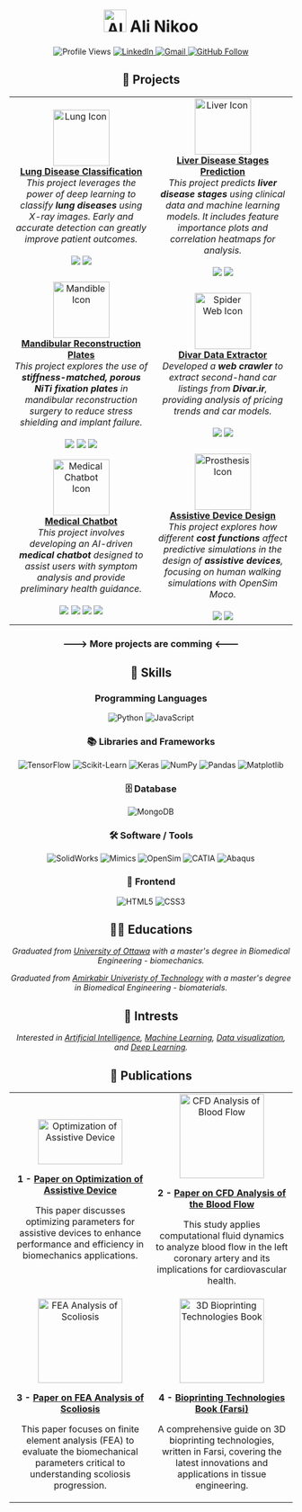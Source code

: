 <div align="center">

# **<img src="https://img.icons8.com/?size=100&id=xXaeGQn5sAFy&format=png&color=000000" alt="Ali" width="40" height="40"/> Ali Nikoo**

  <img src="https://komarev.com/ghpvc/?username=AliNikoo73&color=blue" alt="Profile Views"/>
  <a href="https://www.linkedin.com/in/alinik031">
    <img src="https://img.shields.io/badge/LinkedIn-0077B5?style=for-the-badge&logo=linkedin&logoColor=white" alt="LinkedIn"/>
  </a>
  <a href="mailto:a.nikoo90@gmail.com">
    <img src="https://img.shields.io/badge/Gmail-D14836?style=for-the-badge&logo=gmail&logoColor=white" alt="Gmail"/>
  </a>
  <a href="https://github.com/AliNikoo73">
    <img src="https://img.shields.io/github/followers/AliNikoo73?label=Follow&style=social" alt="GitHub Follow"/>
  </a>
</div>

<div align="center">

## 🚀 Projects

  <table>
    <tr>
      <td align="center" width="300">
        <img src="https://img.icons8.com/?size=100&id=9568&format=png&color=035CD7" alt="Lung Icon" width="100" height="100"/><br>
        <b><a href="https://github.com/AliNikoo73/Lung-Disease-Classification">Lung Disease Classification</a></b><br>
        <i>This project leverages the power of deep learning to classify <b>lung diseases</b> using X-ray images. Early and accurate detection can greatly improve patient outcomes.</i><br><br>
        <img src="https://img.shields.io/badge/-TensorFlow-FF6F00?style=for-the-badge&logo=tensorflow&logoColor=white"/>
        <img src="https://img.shields.io/badge/Python-3776AB?style=for-the-badge&logo=python&logoColor=white"/>
      </td>
      <td align="center" width="300">
        <img src="https://img.icons8.com/?size=100&id=20604&format=png&color=035CD7" alt="Liver Icon" width="100" height="100"/><br>
        <b><a href="https://github.com/AliNikoo73/Liver-Disease-Stage-Classification">Liver Disease Stages Prediction</a></b><br>
        <i>This project predicts <b>liver disease stages</b> using clinical data and machine learning models. It includes feature importance plots and correlation heatmaps for analysis.</i><br><br>
        <img src="https://img.shields.io/badge/Machine%20Learning-Scikit--learn-blue?style=for-the-badge&logo=scikit-learn"/>
        <img src="https://img.shields.io/badge/Python-3776AB?style=for-the-badge&logo=python&logoColor=white"/>
      </td>
      <tr>
      <td align="center" width="300">
        <img src="https://img.icons8.com/?size=100&id=pEh37L99VXjp&format=png&color=035CD7" alt="Mandible Icon" width="100" height="100"/><br>
        <b><a href="https://github.com/AliNikoo73/Mandibular-Reconstruction-Plate">Mandibular Reconstruction Plates</a></b><br>
        <i>This project explores the use of <b>stiffness-matched, porous NiTi fixation plates</b> in mandibular reconstruction surgery to reduce stress shielding and implant failure.</i><br><br>
        <img src="https://img.shields.io/badge/Finite%20Element%20Analysis-Abaqus-003366?style=for-the-badge&logo=abaqus&logoColor=white"/>
        <img src="https://img.shields.io/badge/CAD-SolidWorks-D22128?style=for-the-badge&logo=solidworks&logoColor=white"/>
        <img src="https://img.shields.io/badge/Mimics-008080?style=for-the-badge&logo=medical"/>
      </td>
      <td align="center" width="300">
        <img src="https://img.icons8.com/?size=100&id=10161&format=png&color=035CD7" alt="Spider Web Icon" width="100" height="100"/><br>
        <b><a href="https://github.com/AliNikoo73/Divar-Crawler-SecondHand-Cars-Listings">Divar Data Extractor</a></b><br>
        <i>Developed a <b>web crawler</b> to extract second-hand car listings from <b>Divar.ir</b>, providing analysis of pricing trends and car models.</i><br><br>
        <img src="https://img.shields.io/badge/Web%20Scraping-Selenium-brightgreen?style=for-the-badge&logo=selenium&logoColor=white"/>
        <img src="https://img.shields.io/badge/Python-3776AB?style=for-the-badge&logo=python&logoColor=white"/>
      </td>
      </tr>
    <tr>
      <td align="center" width="300">
        <img src="https://img.icons8.com/?size=100&id=4aUvAATdDLe5&format=png&color=035CD7" alt="Medical Chatbot Icon" width="100" height="100"/><br>
        <b><a href="https://github.com/AliNikoo73/Medical-Chatbot">Medical Chatbot</a></b><br>
        <i>This project involves developing an AI-driven <b>medical chatbot</b> designed to assist users with symptom analysis and provide preliminary health guidance.</i><br><br>
        <img src="https://img.shields.io/badge/NLP-GPT--2-blueviolet?style=for-the-badge&logo=openai"/>
        <img src="https://img.shields.io/badge/Python-3776AB?style=for-the-badge&logo=python&logoColor=white"/>
        <img src="https://img.shields.io/badge/GUI-PyQt5-41CD52?style=for-the-badge&logo=qt"/>
        <img src="https://img.shields.io/badge/MongoDB-47A248?style=for-the-badge&logo=mongodb&logoColor=white"/>
      </td>
      <td align="center" width="300">
        <img src="https://img.icons8.com/?size=100&id=VpbvKfQl83cP&format=png&color=035CD7" alt="Prosthesis Icon" width="100" height="100"/><br>
        <b><a href="https://github.com/AliNikoo73/Assistive-Device-Design">Assistive Device Design</a></b><br>
        <i>This project explores how different <b>cost functions</b> affect predictive simulations in the design of <b>assistive devices</b>, focusing on human walking simulations with OpenSim Moco.</i><br><br>
        <img src="https://img.shields.io/badge/Optimization-Optimization%20Techniques-green?style=for-the-badge&logo=google"/>
        <img src="https://img.shields.io/badge/OpenSim-Moco-blue?style=for-the-badge&logo=opensim&logoColor=white"/>
      </td>
    </tr>
  </table>

</div>

<div align="center">

### ---> More projects are comming <--- 

</div>



<!-- ### Projects

| Name | Description | Link | Icon |
| --- | --- | --- | --- |
| **Lung disease classification** | This project leverages the power of deep learning to classify **lung diseases** using X-ray images. Early and accurate detection of lung diseases can greatly improve patient outcomes, especially in resource-limited settings where such technology can augment healthcare delivery. | [Lung Disease Classifier](https://github.com/AliNikoo73/Lung-Disease-Classification) | ![Lung Icon](https://img.icons8.com/ios-filled/100/4a90e2/lungs.png) |
| **Liver disease stages prediction** | This project focuses on building a machine learning model to predict **liver disease stages** using clinical data. Various visualizations such as feature importance plots, correlation heatmaps, and box plots are generated to offer insights into the data and model behavior. | [Liver Disease Stage predictor](https://github.com/AliNikoo73/Liver-Disease-Stage-Classification) | ![Liver Icon](https://img.icons8.com/ios-filled/100/4a90e2/liver.png) |
| **Divar data extractor** | This project involves developing a **machine learning model** to analyze second-hand car listings gathered from **Divar.ir**, a popular Iranian online marketplace. | [Web crawler](https://github.com/AliNikoo73/Divar-Crawler-SecondHand-Cars-Listings) | ![Kijiji Icon](https://img.icons8.com/ios-filled/100/4a90e2/spiderweb.png) | -->
<!-- <img src="https://img.icons8.com/?size=100&id=xXaeGQn5sAFy&format=png&color=000000" alt="Ali" width="80" height="80"/> -->

<div align="center">

## 🧠 Skills

### Programming Languages
![Python](https://img.shields.io/badge/-Python-3776AB?style=for-the-badge&logo=python&logoColor=white)
![JavaScript](https://img.shields.io/badge/-JavaScript-F7DF1E?style=for-the-badge&logo=javascript&logoColor=black)

### 📚 Libraries and Frameworks
![TensorFlow](https://img.shields.io/badge/-TensorFlow-FF6F00?style=for-the-badge&logo=tensorflow&logoColor=white)
![Scikit-Learn](https://img.shields.io/badge/-Scikit--Learn-F7931E?style=for-the-badge&logo=scikit-learn&logoColor=white)
![Keras](https://img.shields.io/badge/-Keras-D00000?style=for-the-badge&logo=keras&logoColor=white)
![NumPy](https://img.shields.io/badge/-NumPy-013243?style=for-the-badge&logo=numpy&logoColor=white)
![Pandas](https://img.shields.io/badge/-Pandas-150458?style=for-the-badge&logo=pandas&logoColor=white)
![Matplotlib](https://img.shields.io/badge/-Matplotlib-ffffff?style=for-the-badge&logo=plotly&logoColor=black)

### 🗄️ Database
![MongoDB](https://img.shields.io/badge/-MongoDB-47A248?style=for-the-badge&logo=mongodb&logoColor=white)

### 🛠️ Software / Tools
![SolidWorks](https://img.shields.io/badge/-SolidWorks-FF0000?style=for-the-badge&logo=dassaultsystemes&logoColor=white)
![Mimics](https://img.shields.io/badge/-Mimics-0076D6?style=for-the-badge&logo=materialdesign&logoColor=white)
![OpenSim](https://img.shields.io/badge/-OpenSim-00BFFF?style=for-the-badge&logo=unity&logoColor=white)
![CATIA](https://img.shields.io/badge/-CATIA-005BAC?style=for-the-badge&logo=dassaultsystemes&logoColor=white)
![Abaqus](https://img.shields.io/badge/-Abaqus-002D72?style=for-the-badge&logo=dassaultsystemes&logoColor=white)
<!-- ![Tableau](https://img.shields.io/badge/-Tableau-E97627?style=for-the-badge&logo=tableau&logoColor=white)-->

### 🎨 Frontend
![HTML5](https://img.shields.io/badge/-HTML5-E34F26?style=for-the-badge&logo=html5&logoColor=white)
![CSS3](https://img.shields.io/badge/-CSS3-1572B6?style=for-the-badge&logo=css3&logoColor=white)

</div>

<div align="center">

## 👨‍🎓 Educations
*Graduated from [University of Ottawa](https://www.uottawa.ca/faculty-engineering/graduate-studies/programs/biomedical-engineering) with a master's degree in Biomedical Engineering - biomechanics.*

*Graduated from [Amirkabir Univeristy of Technology](https://aut.ac.ir) with a master's degree in Biomedical Engineering - biomaterials.*

## 🌟 Intrests
*Interested in [Artificial Intelligence](https://en.wikipedia.org/wiki/Artificial_intelligence), [Machine Learning](https://en.wikipedia.org/wiki/Machine_learning), [Data visualization](https://en.wikipedia.org/wiki/Data_visualization), and [Deep Learning](https://en.wikipedia.org/wiki/Deep_learning).*

<!-- ## 📝 Publications

*1 - [Paper on optimization of assistive device](https://www.mdpi.com/2073-8994/14/12/2534)*

*2 - [Paper on CFD Analysis of the Blood Flow](https://d1wqtxts1xzle7.cloudfront.net/93738357/pdf-libre.pdf?1667717060=&response-content-disposition=inline%3B+filename%3DCFD_Analysis_of_the_Blood_Flow_in_Left_C.pdf&Expires=1728622789&Signature=K8Av-bc4VgEVOkTXjZnzO1ApF3bX1a~X7M7V846p9wdkrEknu30FL5QsBXU-AJ9lMmwf-WSgqi1bwWQzAJXy1qDD8KxLylHl7reqfu2Ru4uEaNdAsBp4JWtL6eb9vbkOkqNdSfhntkKspbeBTkMJUeSyJYUF2ams~cobJRmBvwqkGrr8jBLSKoZvqbli~FkJ4h0zVZw3U3etAVWCQB8SwR5oJ6kV2aVOgm2aFJx1GVwh2CS4rT2SoNiLnMCprVvzp3C2VmAMKIbTU0L8oP814lqJbOfKjws0lwAUp~Zwz0zmfsvByZu497S~plDAJNzZlcgV7MgNQfLyUkOd9RwLmg__&Key-Pair-Id=APKAJLOHF5GGSLRBV4ZA)*

*3 - [Paper on FEA Analysis of Scoliosis](http://stm.e4journal.com/id/eprint/23/](https://d1wqtxts1xzle7.cloudfront.net/70656843/5-libre.pdf?1636075359=&response-content-disposition=inline%3B+filename%3DEvaluation_of_Useful_Biomechanical_Param.pdf&Expires=1728623062&Signature=WB7Svm0DJy3KNQr4nf0BvER~283qoMIunawnCVqxBq2G9dYmUfNcR-a2rZ3ixYXZvmYrI0vAG9bGlw~nf5q~ZZrFUNdAIDSmpRY~j0Po2zqkf3xYzNwJ8nGTWaEhXKo9KFmOTqXN1G~KECQjAWb1HK5w4XoOR8Ijg6GuvZ1euDiPNNZF36IkVDgvRFljv~iToWyZJ889PPIE8ov-pU48~oHPFBvSQOnhmNEqgqZhabN9WlRy46lGlg3ZECKs0WEL5gyLWHgpU936Uk7i7K0eIxDCDJjiWIPFD3TwA7MpDPooPjITLWcLx325cI2PF6CpMiUKdGHPtz5LCOFgehjlwA__&Key-Pair-Id=APKAJLOHF5GGSLRBV4ZA))*

*4 - [3D Bioprinting Technologies Book (Farsi)](https://ketabrooz.ir/shop/فناوری-چاپگرهای-زیستی-سه-بعدی/)* -->
<!--*4 - <img src="https://acecr.ac.ir/images/www/fa/news/original/2019/1568542992-1-.jpg" alt="3D Bioprinting Technologies Book" width="500" height="300"> 
<a href="https://ketabrooz.ir/shop/فناوری-چاپگرهای-زیستی-سه-بعدی/">Assistive Device Design</a>* -->


## 📝 Publications

<table>
  <tr>
    <td width="50%" align="center">
      <img src="https://media.licdn.com/dms/image/v2/D562DAQFOKBa-pZTwRw/profile-treasury-image-shrink_8192_8192/profile-treasury-image-shrink_8192_8192/0/1728621681305?e=1729227600&v=beta&t=ty8WwHxopnBZ7b41yuQlnVVc0TQH6M2bolN5i5zCKMY" alt="Optimization of Assistive Device" width="150" height="80">
      <p><strong>1 - <a href="https://www.mdpi.com/2073-8994/14/12/2534">Paper on Optimization of Assistive Device</a></strong></p>
      <p>This paper discusses optimizing parameters for assistive devices to enhance performance and efficiency in biomechanics applications.</p>
    </td>
    <td width="50%" align="center">
      <img src="https://your-image-link-here" alt="CFD Analysis of Blood Flow" width="150">
      <p><strong>2 - <a href="https://d1wqtxts1xzle7.cloudfront.net/93738357/pdf-libre.pdf?1667717060=&response-content-disposition=inline%3B+filename%3DCFD_Analysis_of_the_Blood_Flow_in_Left_C.pdf&Expires=1728622789&Signature=K8Av-bc4VgEVOkTXjZnzO1ApF3bX1a~X7M7V846p9wdkrEknu30FL5QsBXU-AJ9lMmwf-WSgqi1bwWQzAJXy1qDD8KxLylHl7reqfu2Ru4uEaNdAsBp4JWtL6eb9vbkOkqNdSfhntkKspbeBTkMJUeSyJYUF2ams~cobJRmBvwqkGrr8jBLSKoZvqbli~FkJ4h0zVZw3U3etAVWCQB8SwR5oJ6kV2aVOgm2aFJx1GVwh2CS4rT2SoNiLnMCprVvzp3C2VmAMKIbTU0L8oP814lqJbOfKjws0lwAUp~Zwz0zmfsvByZu497S~plDAJNzZlcgV7MgNQfLyUkOd9RwLmg__&Key-Pair-Id=APKAJLOHF5GGSLRBV4ZA">Paper on CFD Analysis of the Blood Flow</a></strong></p>
      <p>This study applies computational fluid dynamics to analyze blood flow in the left coronary artery and its implications for cardiovascular health.</p>
    </td>
  </tr>
  <tr>
    <td width="50%" align="center">
      <img src="https://your-image-link-here" alt="FEA Analysis of Scoliosis" width="150">
      <p><strong>3 - <a href="http://stm.e4journal.com/id/eprint/23/](https://d1wqtxts1xzle7.cloudfront.net/70656843/5-libre.pdf?1636075359=&response-content-disposition=inline%3B+filename%3DEvaluation_of_Useful_Biomechanical_Param.pdf&Expires=1728623062&Signature=WB7Svm0DJy3KNQr4nf0BvER~283qoMIunawnCVqxBq2G9dYmUfNcR-a2rZ3ixYXZvmYrI0vAG9bGlw~nf5q~ZZrFUNdAIDSmpRY~j0Po2zqkf3xYzNwJ8nGTWaEhXKo9KFmOTqXN1G~KECQjAWb1HK5w4XoOR8Ijg6GuvZ1euDiPNNZF36IkVDgvRFljv~iToWyZJ889PPIE8ov-pU48~oHPFBvSQOnhmNEqgqZhabN9WlRy46lGlg3ZECKs0WEL5gyLWHgpU936Uk7i7K0eIxDCDJjiWIPFD3TwA7MpDPooPjITLWcLx325cI2PF6CpMiUKdGHPtz5LCOFgehjlwA__&Key-Pair-Id=APKAJLOHF5GGSLRBV4ZA)">Paper on FEA Analysis of Scoliosis</a></strong></p>
      <p>This paper focuses on finite element analysis (FEA) to evaluate the biomechanical parameters critical to understanding scoliosis progression.</p>
    </td>
    <td width="50%" align="center">
      <img src="https://your-image-link-here" alt="3D Bioprinting Technologies Book" width="150">
      <p><strong>4 - <a href="https://ketabrooz.ir/shop/فناوری-چاپگرهای-زیستی-سه-بعدی/"> Bioprinting Technologies Book (Farsi)</a></strong></p>
      <p>A comprehensive guide on 3D bioprinting technologies, written in Farsi, covering the latest innovations and applications in tissue engineering.</p>
    </td>
  </tr>
</table>

</div>

<!-- <div align="center">

### Status - Language - Contribution

[![Top Langs](https://github-readme-stats.vercel.app/api/top-langs/?username=AliNikoo73&layout=compact&theme=default)](https://github.com/AliNikoo73)

[![Ali's GitHub stats](https://github-readme-stats.vercel.app/api?username=AliNikoo73&show_icons=true&theme=default)](https://github.com/AliNikoo73)

[![GitHub Streak](https://streak-stats.demolab.com?user=AliNikoo73&theme=default)](https://git.io/streak-stats)

</div> -->


<!-- ![Profile Views](https://komarev.com/ghpvc/?username=AliNikoo73&color=blue)
[![LinkedIn](https://img.shields.io/badge/LinkedIn-0077B5?style=for-the-badge&logo=linkedin&logoColor=white)](https://www.linkedin.com/in/alinik031)
[![Gmail](https://img.shields.io/badge/Gmail-D14836?style=for-the-badge&logo=gmail&logoColor=white)](mailto:a.nikoo90@gmail.com)
[![GitHub Follow](https://img.shields.io/github/followers/AliNikoo73?label=Follow&style=social)](https://github.com/AliNikoo73)
[![Instagram](https://img.shields.io/badge/Instagram-E4405F?style=for-the-badge&logo=instagram&logoColor=white)](https://www.instagram.com/alinikoo2020)

- 👨‍🎓 **Graduated from the University of Ottawa with a master's degree in Biomedical Engineering.**
- 📊 **Interested in AI, Machine Learning, Data visualization, and Deep Learning.**

## Skills

### Programming Languages
![Python](https://img.shields.io/badge/-Python-3776AB?style=for-the-badge&logo=python&logoColor=white)
![JavaScript](https://img.shields.io/badge/-JavaScript-F7DF1E?style=for-the-badge&logo=javascript&logoColor=black)

### Libraries and Frameworks
![PyTorch](https://img.shields.io/badge/-PyTorch-EE4C2C?style=for-the-badge&logo=pytorch&logoColor=white)
![TensorFlow](https://img.shields.io/badge/-TensorFlow-FF6F00?style=for-the-badge&logo=tensorflow&logoColor=white)
![Scikit-Learn](https://img.shields.io/badge/-Scikit--Learn-F7931E?style=for-the-badge&logo=scikit-learn&logoColor=white)
![Keras](https://img.shields.io/badge/-Keras-D00000?style=for-the-badge&logo=keras&logoColor=white)
![NumPy](https://img.shields.io/badge/-NumPy-013243?style=for-the-badge&logo=numpy&logoColor=white)
![Pandas](https://img.shields.io/badge/-Pandas-150458?style=for-the-badge&logo=pandas&logoColor=white)
![Matplotlib](https://img.shields.io/badge/-Matplotlib-ffffff?style=for-the-badge&logo=Matplotlib&logoColor=black)

### Backend
![Django](https://img.shields.io/badge/-Django-092E20?style=for-the-badge&logo=django&logoColor=white)

### Database
![MongoDB](https://img.shields.io/badge/-MongoDB-47A248?style=for-the-badge&logo=mongodb&logoColor=white)

### Cloud Computing
![Amazon AWS](https://img.shields.io/badge/-Amazon%20AWS-232F3E?style=for-the-badge&logo=amazon-aws&logoColor=white)
![Amazon S3](https://img.shields.io/badge/-Amazon%20S3-569A31?style=for-the-badge&logo=amazon-s3&logoColor=white)

### Software / Tools
![Git](https://img.shields.io/badge/-Git-F05032?style=for-the-badge&logo=git&logoColor=white)
![Tableau](https://img.shields.io/badge/-Tableau-E97627?style=for-the-badge&logo=tableau&logoColor=white)

### Frontend
![HTML5](https://img.shields.io/badge/-HTML5-E34F26?style=for-the-badge&logo=html5&logoColor=white)
![CSS3](https://img.shields.io/badge/-CSS3-1572B6?style=for-the-badge&logo=css3&logoColor=white)

### Status - Language - Contribution

[![Top Langs](https://github-readme-stats.vercel.app/api/top-langs/?username=AliNikoo73&layout=compact&theme=default)](https://github.com/AliNikoo73)

[![Ali's GitHub stats](https://github-readme-stats.vercel.app/api?username=AliNikoo73&show_icons=true&theme=default)](https://github.com/AliNikoo73)

[![GitHub Streak](https://streak-stats.demolab.com?user=AliNikoo73&theme=default)](https://git.io/streak-stats)-->

